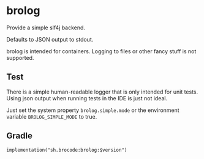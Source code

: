 # brolog

Provide a simple slf4j backend. 

Defaults to JSON output to stdout.

brolog is intended for containers. Logging to 
files or other fancy stuff is not supported. 


## Test
There is a simple human-readable logger that is only intended for unit tests.
Using json output when running tests in the IDE is just not ideal.

Just set the system property `brolog.simple.mode` or the environment variable `BROLOG_SIMPLE_MODE` to true.


## Gradle
```
implementation("sh.brocode:brolog:$version")
```

